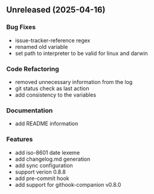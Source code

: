 
<a name="Unreleased"></a>
## Unreleased (2025-04-16)

### Bug Fixes

* issue-tracker-reference regex
* renamed old variable
* set path to interpreter to be valid for linux and darwin

### Code Refactoring

* removed unnecessary information from the log
* git status check as last action
* add consistency to the variables

### Documentation

* add README information

### Features

* add iso-8601 date lexeme
* add changelog.md generation
* add sync configuration
* support verion 0.8.8
* add pre-commit hook
* add support for githook-companion v0.8.0


